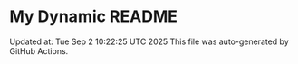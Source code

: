 # My Dynamic README
Updated at: Tue Sep  2 10:22:25 UTC 2025
This file was auto-generated by GitHub Actions.
